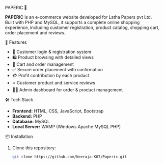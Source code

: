  PAPERIC 🛒

**PAPERIC** is an e-commerce website developed for Latha Papers pvt Ltd. 
Built with PHP and MySQL, it supports a complete online shopping experience, including customer registration, product catalog, shopping cart, order placement and reviews.


🚀 Features

- 🧾 Customer login & registration system  
- 🛍️ Product browsing with detailed views  
- 🛒 Cart and order management  
- ✅ Secure order placement with confirmation  
- 💳 Profit contribution by each product 
- ⭐ Customer product and service reviews  
- 👩‍💼 Admin dashboard for order & product management


🛠️ Tech Stack

- **Frontend:** HTML, CSS, JavaScript, Bootstrap  
- **Backend:** PHP  
- **Database:** MySQL  
- **Local Server:** WAMP (Windows Apache MySQL PHP)


📦 Installation

1. Clone this repository:
   ```bash
   git clone https://github.com/Neeraja-K07/Paperic.git
